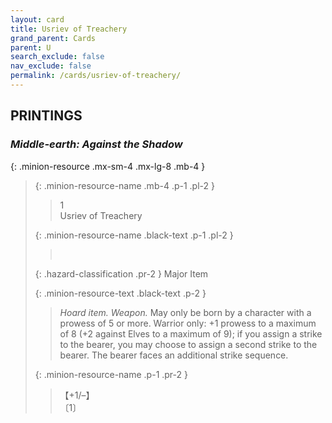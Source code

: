 ```yaml
---
layout: card
title: Usriev of Treachery
grand_parent: Cards
parent: U
search_exclude: false
nav_exclude: false
permalink: /cards/usriev-of-treachery/
---
```


## PRINTINGS


### _Middle-earth: Against the Shadow_

{: .minion-resource .mx-sm-4 .mx-lg-8 .mb-4 }
> {: .minion-resource-name .mb-4 .p-1 .pl-2 }
> > <div class="hazard-mp">1</div>
> > <div class="card-name">Usriev of Treachery</div>
>
> {: .minion-resource-name .black-text .p-1 .pl-2 }
> > &nbsp;
>
> {: .hazard-classification .pr-2 }
> Major Item
>
> {: .minion-resource-text .black-text .p-2 }
> > _Hoard item._ _Weapon._ May only be born by a character with a prowess of 5 or more. Warrior only: +1 prowess to a maximum of 8 (+2 against Elves to a maximum of 9); if you assign a strike to the bearer, you may choose to assign a second strike to the bearer. The bearer faces an additional strike sequence.  
> 
> {: .minion-resource-name .p-1 .pr-2 }
> > <div class="card-shield">【+1/&ndash;】</div>
> > <div class="card-corruption-white">〔1〕</div>
